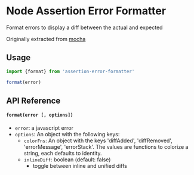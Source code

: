 # Node Assertion Error Formatter

Format errors to display a diff between the actual and expected

Originally extracted from [mocha](https://github.com/mochajs/mocha)

## Usage
```js
import {format} from 'assertion-error-formatter'

format(error)
```

## API Reference

#### `format(error [, options])`

* `error`: a javascript error
* `options`: An object with the following keys:
  * `colorFns`: An object with the keys 'diffAdded', 'diffRemoved', 'errorMessage', 'errorStack'. The values are functions to colorize a string, each defaults to identity.
  * `inlineDiff`: boolean (default: false)
    * toggle between inline and unified diffs
